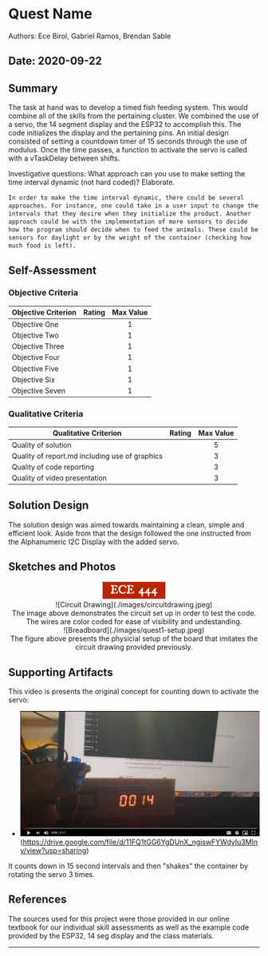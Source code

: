 # Quest Name
Authors: Ece Birol, Gabriel Ramos, Brendan Sable

Date: 2020-09-22
-----

## Summary

The task at hand was to develop a timed fish feeding system. This would combine all of the skills from the pertaining cluster. We combined the use of a servo, the 14 segment display and the ESP32 to accomplish this. The code initializes the display and the pertaining pins. An initial design consisted of setting a countdown timer of 15 seconds through the use of modulus. Once the time passes, a function to activate the servo is called with a vTaskDelay between shifts.  

Investigative questions: 
    What approach can you use to make setting the time interval dynamic (not hard coded)? Elaborate.

    In order to make the time interval dynamic, there could be several approaches. For instance, one could take in a user input to change the intervals that they desire when they initialize the product. Another approach could be with the implementation of more sensors to decide how the program should decide when to feed the animals. These could be sensors for daylight or by the weight of the container (checking how much food is left). 

## Self-Assessment

### Objective Criteria

| Objective Criterion | Rating | Max Value  | 
|---------------------------------------------|:-----------:|:---------:|
| Objective One |  |  1     |       1         |
| Objective Two |  |  1     |       1         |
| Objective Three |  |  1     |     1         |
| Objective Four |  |  1     |      1         |
| Objective Five |  |  1     |      1         |
| Objective Six |  |  1     |       n/a       |
| Objective Seven |  |  1     |     1         |


### Qualitative Criteria

| Qualitative Criterion | Rating | Max Value  | 
|---------------------------------------------|:-----------:|:---------:|
| Quality of solution |  |  5     |       3
| Quality of report.md including use of graphics |  |  3     |      3
| Quality of code reporting |  |  3     |       2
| Quality of video presentation |  |  3     |       1


## Solution Design

The solution design was aimed towards maintaining a clean, simple and efficient look. Aside from that the design followed the one instructed from the Alphanumeric I2C Display with the added servo.



## Sketches and Photos
<center><img src="./images/ece444.png" width="25%" /></center>  
<center>![Circuit Drawing](./images/circuitdrawing.jpeg)</center>
<center> The image above demonstrates the circuit set up in order to test the code. The wires are color coded for ease of visibility and undestanding. </center>

<center>![Breadboard](./images/quest1-setup.jpeg)</center>
<center>The figure above presents the physicial setup of the board that imitates the circuit drawing provided previously.</center>


## Supporting Artifacts

This video is presents the original concept for counting down to activate the servo:
- ![Prototype Video](./images/countdown.png)(https://drive.google.com/file/d/11FQ1tGG6YgDUnX_ngiswFYWdyIu3MIny/view?usp=sharing)

It counts down in 15 second intervals and then "shakes" the container by rotating the servo 3 times.

## References

The sources used for this project were those provided in our online textbook for our individual skill assessments as well as the example code provided by the ESP32, 14 seg display and the class materials.

-----

